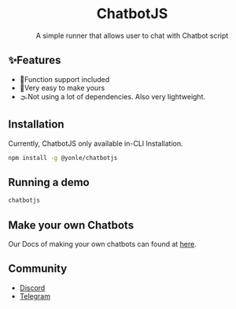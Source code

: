 <div align="center">
  <h1>ChatbotJS</h1>
  A simple runner that allows user to chat with Chatbot script
</div>

## ✨Features
- 🎡Function support included
- 🌌Very easy to make yours
- 🌫️Not using a lot of dependencies. Also very lightweight.

## Installation
Currently, ChatbotJS only available in-CLI Installation.
```bash
npm install -g @yonle/chatbotjs
```

## Running a demo
```bash
chatbotjs
```

## Make your own Chatbots
Our Docs of making your own chatbots can found at [here](https://yonle.github.io/chatbotjs).

## Community
- [Discord](https://discord.gg/9S3ZCDR)
- [Telegram](https://t.me/yonlecoder)
